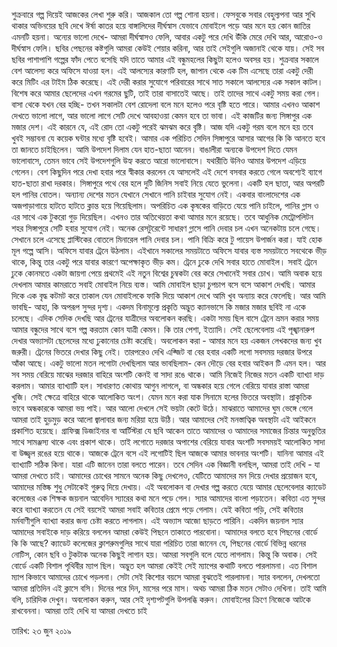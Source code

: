 শুক্রবারে গল্প দিয়েই আজকের লেখা শুরু করি। আজকাল তো গল্প শোনা হয়না। ফেসবুকে সবার বেহুল্যপনা আর সুখি থাকার অভিনয়ের ছবি দেখে ঈর্ষা কাতর হয়ে বাঙ্গালিদের দীর্ঘস্বাস যেভাবে মোবাইলে পড়ে আর মনে হয় কোন জাতির এমনটি হয়না। অন্যের ভালো দেখে- আমরা দীর্ঘস্বাসও ফেলি, আবার একটু পরে দেখি উঁকি মেরে দেখি আর, আরোও-ও দীর্ঘস্বাস ফেলি। ছবির পেছনের কষ্টগুলি আমরা কেউই শেয়ার করিনা, আর তাই সেইগুলি অজানাই থেকে যায়। সেই সব ছবির পাশাপাশি গল্পের ফাঁদ পেতে বসেছি যদি তাতে আমার এই বন্ধুমহলের কিছুটা হলেও অবসর হয়।  শুক্রবার সকালে বেশ আলেস্য করে অফিসে যাওয়া হল। এই আলস্যের কারণটি হল, জাপান থেকে এক টিম এসেছে তারা একটু দেরী করে মিটিং এর টাইম ঠিক করেছে। এই দেরী করার সুযোগে পরিবারের সাথে সাত সকালে আলস্যের এক সকাল কাটল। বিশেষ করে আমার ছেলেদের এখন গরমের ছুটি, তাই তারা বাসাতেই আছে। তাই তাদের সাথে একটু সময় করা গেল। বাসা থেকে যখন বের হচ্ছি- তখন সকালটা বেশ রোদেলা বলে মনে হলেও পরে বৃষ্টি হতে পারে। আমার এখনও আকাশ দেখতে ভালো লাগে, আর ভালো লাগে সেটি দেখে আবহাওয়া কেমন হবে তা ভাবা। এই কাজটির জন্য সিঙ্গাপুর এক মজার দেশ। এই কারনে যে, এই রোদ তো একটু পরেই ঝমঝম করে বৃষ্টি। আজ যদি একটু গরম বলে মনে হয় তবে খুবই সম্ভাবনা যে কয়েক ঘন্টার মধ্যে বৃষ্টি হবেই। আমার এক পরিচিত সেদিন সিঙ্গাপুরে আসার আগের কি কি আনতে হবে তা জানতে চাইছিলেন। আমি উপদেশ দিলাম যেন হাত-ছাতা আনেন। বাঙালীরা অন্যকে উপদেশ দিতে যেমন ভালোবাসে, তেমন ভাবে সেই উপদেশগুলি উহ্য করতে আরো ভালোবাসে। যথারীতি উনিও আমার উপদেশ এড়িয়ে গেলেন। বেশ কিছুদিন পরে দেখা হবার পরে স্বীকার করলেন যে আসলেই এই দেশে বসবার করতে গেলে অবশ্যেই ব্যাগে হাত-ছাতা রাখা দরকার। সিঙ্গাপুরে পথে বের হলে দুটি জিনিস সবাই নিয়ে যেতে ভুলেনা। একটি হল ছাতা, আর অপরটি হল পানির বোতল। অন্যান্য দেশের মতন যেখানে সেখানে পানি চাইবার সুযোগ নেই। একবার বাংলাদেশের এক অজপাড়াগায়ে হাটতে হাটতে ক্লান্ত হয়ে গিয়েছিলাম। অপরিচিত এক কৃষকের বাড়িতে যেয়ে পানি চাইলে, পানির গ্লাস ও এর সাথে এক টুকরো গুড় দিয়েছিল। এখনও তার অতিথেয়তা কথা আমার মনে রয়েছে। তবে আধুনিক মেট্রোপলিটন শহর সিঙ্গাপুরে সেটি হবার সুযোগ নেই। অনেক রেসটুরেন্টে সাধারণ গ্লাসে পানি দেবার চল এখন অনেকটায় চলে গেছে। সেখানে চলে এসেছে প্লাস্টিকের বোতলে মিনারেল পানি দেবার চল। পানি বিক্রি করে টু পায়েস উপার্জন করা।  যাই হোক মূল গল্পে আসি। অফিসে যাবার ট্রেনে উঠলাম। এইখানে সকালের সময়টাতে অফিসে যাবার ব্যস্ত সময়টাতে সবথেকে ভীড় থাকে, কিন্তু তার একটু পরে যাবার কারণে অপেক্ষাকৃত ভীড় কম। ট্রেনে ঢুকে দেখি সবার হাতে মোবাইল। সবাই ট্রেনে ঢুকে কোনমতে একটা জায়গা পেয়ে প্রথমেই এই নতুন বিশ্বের চুম্বকটা বের করে সেখানেই সবার চোখ। আমি অবাক হয়ে দেখলাম আমার কামরাতে সবাই মোবাইল নিয়ে ব্যস্ত। আমি মোবাইল ছাড়া চুপচাপ বসে বসে আকাশ দেখছি। আমার দিকে এক বৃদ্ধ কটমট করে তাকাল যেন মোবাইলকে ফাকি দিয়ে আকাশ দেখে আমি খুব অন্যায় করে ফেলেছি। আর আমি ভাবছি- আহা, কি অপরূপ সুন্দর দৃশ্য। একদম বিনামূল্যে প্রকৃতি অদ্ভুত ক্যানভাসে কি মজার মজার ছবিই না একে চলেছে। এদিক সেদিক দেখছি আর ট্রেনের যাত্রীদের অবলোকন করছি। একটা সময় ছিল বাসে ট্রেনে ভ্রমন করার সময় আমার বন্ধুদের সাথে বসে গল্প করতাম কোন যাত্রী কেমন। কি তার পেশা, ইত্যাদি। সেই ছেলেবেলায় এই পূঙ্খানারুপ দেখার অভ্যাসটা ছেলেদের মধ্যে ঢুকানোর চেষ্টা করেছি। অবলোকন করা - আমার মনে হয় একজন লেখকদের জন্য খুব জরুরী।  ট্রেনের ভিতরে দেখার কিছু নেই। তারপরেও দেখি এক্জিট বা বের হবার একটি লগো সবসময় দরজার উপরে আঁকা আছে। একটু ভালো মতন লগোটা দেখছিলাম আর ভাবছিলাম- কেন দৌড়ে বের হবার আইকন টি এমন হল। আর সব সময় বেরিয়ে মাঝের দরজার বাহিরে অংশটি কেনই বা সাদা রঙে থাকে। আমি নিজেই নিজের মতন একটি ব্যাখ্যা দাড় করলাম। আমার ব্যাখ্যাটি হল। সাধারণত কোথায় আগুন লাগলে, বা অন্ধকার হয়ে গেলে বেরিয়ে যাবার রাস্তা আমরা খুজি। সেই ক্ষেত্রে বাহিরে থাকে আলোকিত অংশ। যেমন মনে করা যাক সিনামে হলের ভিতরে অবস্থাটা।  প্রাকৃতিক ভাবে  অন্ধকারকে আমরা ভয় পাই। আর আলো দেখলে সেই ভয়টা কেটে উঠে। মাঝরাতে আমাদের ঘুম ভেঙ্গে গেলে আমরা তাই হুড়মুড় করে আলো জ্বালাবার জন্য মরিয়া হয়ে উঠি। আর আমাদের সেই মনস্তাত্বিক অবস্থাটা এই আইকনে প্রকাশিত হয়েছে। গ্রাফিক্স ডিজাইনার বা আর্টিস্টরা যে ছবি আকেন তাতে আমাদের ও আমাদের সমাজের চিন্তার অনুভুতির সাথে সামঞ্জস্য থাকে এবং প্রকাশ থাকে। তাই লগোতে দরজার অপাশের বেরিয়ে যাবার অংশটি সবসময়ই আলোকিত সাদা বা উজ্জ্বল রঙের হয়ে থাকে।  আজকে ট্রেনে বসে এই লগোটিই ছিল আজকে আমার ভাবনার অংশটি। যানিনা আমার এই ব্যাখ্যাটি সঠিক কিনা। যারা এটি জানেন তারা বলতে পারেন।  তবে সেদিন এক বিজ্ঞানী বলছিল, আমরা তাই দেখি - যা আমরা দেখতে চাই। আমাদের চোখের সামনে অনেক কিছু দেখলেও, যেটিতে আমাদের মন দিয়ে দেখার প্রয়োজন হবে, আমাদের মস্তিষ্ক শুধু সেটাকেই গুরুত্ব দিয়ে দেখায়। এই অবলোকন বা দেখার গল্প করতে যেয়ে আমার ছেলেবেলার ক্যাডেট কলেজের এক শিক্ষক জয়নাল আবেদিন স্যারের কথা মনে পড়ে গেল।  স্যার আমাদের বাংলা পড়াতেন। কবিতা এত সুন্দর করে ব্যাখ্যা করতেন যে সেই বয়সেই আমরা সবাই কবিতার প্রেমে পড়ে গেলাম। যেই কবিতা পড়ি, সেই কবিতার মর্মবাণীগুলি ব্যাখ্যা করার জন্য চেষ্টা করতে লাগলাম। এই অভ্যাস আজো ছাড়তে পারিনি। একদিন জয়নাল স্যার আমাদের সবাইকে দাড় করিয়ে বললেন আমরা কেউই পিছনে তাকাতে পারবোনা। আমাদের বলতে হবে পিছনের বোর্ডে কি কি আছে? ক্যাডেট কলেজের ক্লাশরুমগুলির সাথে যারা পরিচিত তারা জানেন যে, পিছনের বোর্ডে বিভিন্ন ধরনের নোটিস, কোন ছবি ও টুকটাক অনেক কিছুই লাগান হয়। আমরা সবগুলি বলে যেতে লাগলাম। কিন্তু কি অবাক। সেই বোর্ডে একটি বিশাল পৃথিবীর ম্যাপ ছিল। অদ্ভুত হল আমরা কেইই সেই ম্যাপের কথাটি বলতে পারলামনা। এত বিশাল ম্যাপ কিভাবে আমাদের চোখে পড়লনা। সেটা সেই কিশোর বয়সে আমরা বুঝতেই পারলামনা। স্যার বললেন, দেখলতো আমরা প্রতিদিন এই ক্লাসে বসি। দিনের পরে দিন, মাসের পরে মাস। অথচ আমরা ঠিক মতন সেটাও দেখিনা।  তাই আমি বলি, চারিদিক দেখুন। অবলোকন করুন, আর সেই দৃশ্যপটগুলি উপলব্ধি করুন। মোবাইলের ক্রিণে নিজেকে আটকে রাখবেননা।
আমরা তাই দেখি যা আমরা দেখতে চাই

তারিখ: ২৩ জুন ২০১৯